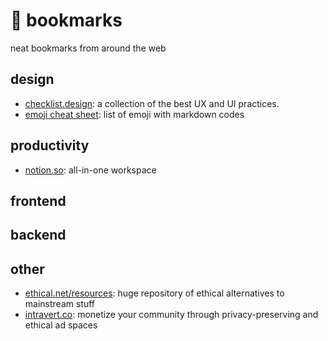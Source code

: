 # :rocket: bookmarks
neat bookmarks from around the web

## design
  - [checklist.design](https://www.checklist.design/ "https://www.checklist.design/"): a collection of the best UX and UI practices.
  - [emoji cheat sheet](https://www.webfx.com/tools/emoji-cheat-sheet/ "https://www.webfx.com/tools/emoji-cheat-sheet/"): list of emoji with markdown codes
  
## productivity 

  - [notion.so](https://www.notion.so "https://www.notion.so"): all-in-one workspace

## frontend

## backend

## other

  - [ethical.net/resources](https://ethical.net/resources/ "https://ethical.net/resources/"): huge repository of ethical alternatives to mainstream stuff
  - [intravert.co](https://intravert.co/ "https://intravert.co/"): monetize your community through privacy-preserving and ethical ad spaces

